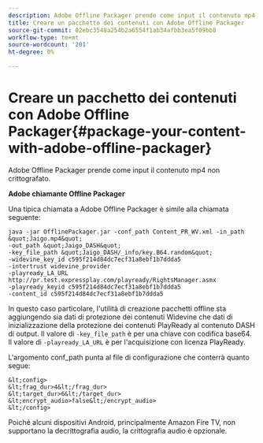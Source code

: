 ```yaml
---
description: Adobe Offline Packager prende come input il contenuto mp4 non crittografato.
title: Creare un pacchetto dei contenuti con Adobe Offline Packager
source-git-commit: 02ebc3548a254b2a6554f1ab34afbb3ea5f09bb8
workflow-type: tm+mt
source-wordcount: '201'
ht-degree: 0%

---
```


# Creare un pacchetto dei contenuti con Adobe Offline Packager{#package-your-content-with-adobe-offline-packager}

Adobe Offline Packager prende come input il contenuto mp4 non crittografato.

**Adobe chiamante Offline Packager**

Una tipica chiamata a Adobe Offline Packager è simile alla chiamata seguente:

    java -jar OfflinePackager.jar -conf_path Content_PR_WV.xml -in_path &quot;Jaigo.mp4&quot;
    -out_path &quot;Jaigo_DASH&quot;
    -key_file_path &quot;Jaigo_DASH/_info/key.B64.random&quot;
    -widevine_key_id c595f214d84dc7ecf31a8ebf1b7ddda5
    -intertrust widevine_provider
    -playready_LA_URL
    http://pr.test.expressplay.com/playready/RightsManager.asmx
    -playready_keyid c595f214d84dc7ecf31a8ebf1b7ddda5
    -content_id c595f214d84dc7ecf31a8ebf1b7ddda5

In questo caso particolare, l&#39;utilità di creazione pacchetti offline sta aggiungendo sia dati di protezione dei contenuti Widevine che dati di inizializzazione della protezione dei contenuti PlayReady al contenuto DASH di output. Il valore di `-key_file_path` è per una chiave con codifica base64. Il valore di `-playready_LA_URL` è per l&#39;acquisizione con licenza PlayReady.

L&#39;argomento conf_path punta al file di configurazione che conterrà quanto segue:

    &lt;config>
    &lt;frag_dur>4&lt;/frag_dur>
    &lt;target_dur>6&lt;/target_dur>
    &lt;encrypt_audio>false&lt;/encrypt_audio>
    &lt;/config>

Poiché alcuni dispositivi Android, principalmente Amazon Fire TV, non supportano la decrittografia audio, la crittografia audio è opzionale.
